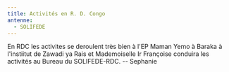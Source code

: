 ```yaml
---
title: Activités en R. D. Congo
antenne:
  - SOLIFEDE
---
```

En RDC les activites se deroulent très bien à l'EP Maman Yemo à Baraka à l'instiitut de Zawadi ya Rais et Mademoiselle Ir Françoise conduira les activités au Bureau du SOLIFEDE-RDC. -- Sephanie